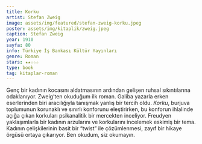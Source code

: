 ```yaml
---
title: Korku
artist: Stefan Zweig
image: assets/img/featured/stefan-zweig-korku.jpeg
poster: assets/img/kitaplik/zweig.jpeg
caption: Stefan Zweig
year: 1910
sayfa: 80
info: Türkiye İş Bankası Kültür Yayınları
genre: Roman
stars: ★★☆☆☆
type: book
tag: kitaplar-roman
---
```


Genç bir kadının kocasını aldatmasının ardından gelişen ruhsal sıkıntılarına odaklanıyor. Zweig’ten okuduğum ilk roman. Galiba yazarla erken eserlerinden biri aracılığıyla tanışmak yanlış bir tercih oldu. _Korku_, burjuva toplumunun korunaklı ve sınırlı konforunu eleştirirken, bu konforun ihlalinde açığa çıkan korkuları psikanalitik bir mercekten inceliyor. Freudyen yaklaşımlarla bir kadının arzularını ve korkularını incelemek eskimiş bir tema. Kadının çelişkilerinin basit bir “twist” ile çözümlenmesi, zayıf bir hikaye örgüsü ortaya çıkarıyor. Ben okudum, siz okumayın. 
